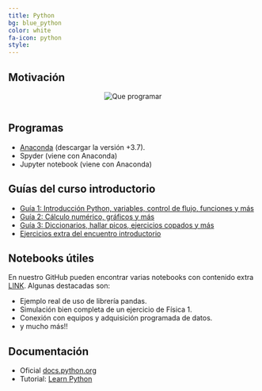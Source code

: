 ```yaml
---
title: Python
bg: blue_python
color: white
fa-icon: python
style: 
---
```

## Motivación

<div style="text-align:center">
<img src="https://raw.githubusercontent.com/fifabsas/talleresfifabsas/master/motivacion.png" alt="Que programar">
</div>

<pre></pre>

## Programas
* [Anaconda](https://www.anaconda.com/distribution/#download-section) (descargar la versión +3.7).
* Spyder (viene con Anaconda)
* Jupyter notebook (viene con Anaconda)

## Guías del curso introductorio
* [Guía 1: Introducción Python, variables, control de flujo, funciones y más](https://nbviewer.jupyter.org/github/fifabsas/talleresfifabsas/blob/master/python/1_Introductorio/introduccion.ipynb?flush_cache=true)
* [Guía 2: Cálculo numérico, gráficos y más](https://nbviewer.jupyter.org/github/fifabsas/talleresfifabsas/blob/master/python/2_Numerico/numerico.ipynb?flush_cache=true)
* [Guía 3: Diccionarios, hallar picos, ejercicios copados y más](https://nbviewer.org/github/fifabsas/talleresfifabsas/blob/master/python/3_Ejercicios/ejercicios.ipynb?flush_cache=true)
* [Ejercicios extra del encuentro introductorio](https://github.com/fifabsas/talleresfifabsas/raw/master/python/Ejercicios_para_casa)

## Notebooks útiles

En nuestro GitHub pueden encontrar varias notebooks con contenido extra [LINK](https://github.com/fifabsas/talleresfifabsas/tree/master/python/Extras/). Algunas destacadas son:
  * Ejemplo real de uso de librería pandas.
  * Simulación bien completa de un ejercicio de Física 1.
  * Conexión con equipos y adquisición programada de datos.
  * y mucho más!!
<!-- #### Adquisición -->
<!-- * [Guía sobre adquisición automática con generador de funciones y osciloscopio](https://nbviewer.jupyter.org/github/fifabsas/talleresfifabsas/blob/master/python/Extras/Labo3/Adquisicion_programada.ipynb) -->

<!-- #### Física 1 para Biólogos y Geólogos -->
<!-- * [Material guía para el taller](https://nbviewer.jupyter.org/github/fifabsas/talleresfifabsas/blob/master/python/F1-ByG/labo1byg.ipynb) -->
<!-- * [Link a los datos para trabajar](https://drive.google.com/open?id=0B5RwDvEkZzqRejRqTWliLW1rV28) (pueden bajarlo si no desde [acá](https://github.com/fifabsas/talleresfifabsas/raw/master/python/F1-ByG), entrando en cada archivo tocando en el botón `raw`) -->

<!-- #### Estadística para Física Experimental -->
<!-- * [Material guía para el primer taller (introductorio)](https://nbviewer.jupyter.org/github/fifabsas/talleresfifabsas/blob/master/python/Incertezas/introduccion.ipynb) -->
<!-- * [Material guía para el segundo taller (Numérico)](https://nbviewer.jupyter.org/github/fifabsas/talleresfifabsas/blob/master/python/Incertezas/numerico.ipynb) -->

## Documentación
* Oficial [docs.python.org](http://docs.python.org)
* Tutorial: [Learn Python](http://www.learnpython.org/)
